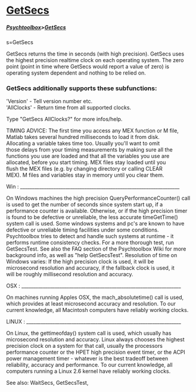# [GetSecs](GetSecs)
##### [Psychtoolbox](Psychtoolbox)>[GetSecs](GetSecs)

  

 s=GetSecs  
   
 GetSecs returns the time in seconds (with high precision). GetSecs uses  
 the highest precision realtime clock on each operating system. The zero  
 point (point in time where GetSecs would report a value of zero) is  
 operating system dependent and nothing to be relied on.  
  
###  GetSecs additionally supports these subfunctions:  
  
 'Version' - Tell version number etc.  
 'AllClocks' - Return time from all supported clocks.  
   
 Type "GetSecs AllClocks?" for more infos/help.  
  
 TIMING ADVICE: The first time you access any MEX function or M file,  
 Matlab takes several hundred milliseconds to load it from disk.  
 Allocating a variable takes time too. Usually you'll want to omit  
 those delays from your timing measurements by making sure all the  
 functions you use are loaded and that all the variables you use are  
 allocated, before you start timing. MEX files stay loaded until you  
 flush the MEX files (e.g. by changing directory or calling CLEAR  
 MEX). M files and variables stay in memory until you clear them.  
   
 Win : \_\_\_\_\_\_\_\_\_\_\_\_\_\_\_\_\_\_\_\_\_\_\_\_\_\_\_\_\_\_\_\_\_\_\_\_\_\_\_\_\_\_\_\_\_\_\_\_\_\_\_\_\_\_\_\_\_\_\_\_\_\_\_\_\_\_\_  
  
 On Windows machines the high precision QueryPerformanceCounter() call   
 is used to get the number of seconds since system start up, if a   
 performance counter is available. Otherwise, or if the high precision timer  
 is found to be defective or unreliable, the less accurate timeGetTime()  
 system call is used. Some windows systems and pc's are known to have  
 defective or unreliable timing facilities under some conditions.  
 Psychtoolbox tries to detect and handle such systems at runtime - it  
 performs runtime consistency checks. For a more thorough test, run  
 GetSecsTest. See also the FAQ section of the Psychtoolbox Wiki for more  
 background info, as well as "help GetSecsTest". Resolution of time on  
 Windows varies: If the high precision clock is used, it will be  
 microsecond resolution and accuracy, if the fallback clock is used, it  
 will be roughly millisecond resolution and accuracy.  
   
 OSX : \_\_\_\_\_\_\_\_\_\_\_\_\_\_\_\_\_\_\_\_\_\_\_\_\_\_\_\_\_\_\_\_\_\_\_\_\_\_\_\_\_\_\_\_\_\_\_\_\_\_\_\_\_\_\_\_\_\_\_\_\_\_\_\_\_\_\_  
  
 On machines running Apples OSX, the mach\_absolutetime() call is used,  
 which provides at least microsecond accuracy and resolution. To our  
 current knowledge, all Macintosh computers have reliably working clocks.  
  
 LINUX : \_\_\_\_\_\_\_\_\_\_\_\_\_\_\_\_\_\_\_\_\_\_\_\_\_\_\_\_\_\_\_\_\_\_\_\_\_\_\_\_\_\_\_\_\_\_\_\_\_\_\_\_\_\_\_\_\_\_\_\_\_\_\_\_\_  
  
 On Linux, the gettimeofday() system call is used, which usually has  
 microsecond resolution and accuracy. Linux always chooses the highest  
 precision clock on a system for that call, usually the processors  
 performance counter or the HPET high precision event timer, or the ACPI  
 power management timer - whatever is the best tradeoff between  
 reliability, accuracy and performance. To our current knowledge, all  
 computers running a Linux 2.6 kernel have reliably working clocks.  
  
  
 See also: WaitSecs, GetSecsTest,   
  


